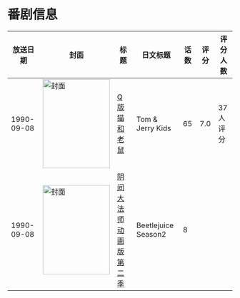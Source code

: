# 番剧信息

|放送日期|封面|标题|日文标题|话数|评分|评分人数|
|---|---|---|---|---|---|---|
|1990-09-08|<img src="https://lain.bgm.tv/pic/cover/c/e5/42/36318_kU84S.jpg" alt="封面" style="width:150px;height:200px;object-fit:cover;">|[Q版猫和老鼠](https://bangumi.tv/subject/36318)|Tom & Jerry Kids|65|7.0|37人评分|
|1990-09-08|<img src="https://lain.bgm.tv/pic/cover/c/19/81/518333_1PZw2.jpg" alt="封面" style="width:150px;height:200px;object-fit:cover;">|[阴间大法师 动画版 第二季](https://bangumi.tv/subject/518333)|Beetlejuice Season2|8|||
